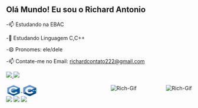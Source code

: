 ## Olá Mundo! Eu sou o Richard Antonio

-📫 Estudando na EBAC 

-🌱 Estudando Linguagem C,C++

-😄 Pronomes: ele/dele

-📫 Contate-me no Email: richardcontato222@gmail.com


<div>
   <a href="https://github.com/richardsantos">
     
   <img height="180em" src="https://github-readme-stats.vercel.app/api?username=RichardSantoss&show_icons=true&theme=dracula&include_all_commits=true&count_private=true"/>
   
   <img height="180em" src="https://github-readme-stats.vercel.app/api/top-langs/?username=RichardSantoss&layout=compact&langs_count=16&theme=dracula"/>
   
</div>
     
<div style="display: inline_block"><br>
  <img align="center" alt="rafa-C" height="30" width="40" src="https://raw.githubusercontent.com/devicons/devicon/master/icons/c/c-original.svg">
  
  <img align="center" alt="rafa-Cplusplus" height="30" width="40" src="https://raw.githubusercontent.com/devicons/devicon/master/icons/cplusplus/cplusplus-original.svg">
  
  <img align="right" alt="Rich-Gif" src="https://cdn.discordapp.com/attachments/1013905779205623869/1228454041374425259/ezgif-3-8b57fe6344.gif"> 
  
   <img align="right" alt="Rich-Gif" height="150" width="150" src= "https://cdn.discordapp.com/attachments/1013905779205623869/1228454041374425259/ezgif-3-8b57fe6344.gif?ex=662c19fb&is=6619a4fb&hm=8fd68cb02394dc12d03824f6a100f8b8046ff0521f89b52230c204ac57f61887&">
   
</div>   




<div>
  <a href="https://instagram.com/richie_sants19" target="_blank"><img src="https://img.shields.io/badge/-Instagram-%23E4405F?style=for-the-badge&logo=instagram&logoColor=white" target="_blank"></a>
  <a href = "mailto:richardcontato222@gmail.com"><img src="https://img.shields.io/badge/-Gmail-%23333?style=for-the-badge&logo=gmail&logoColor=white" target="_blank"></a>  
  <a href="https://www.linkedin.com/in/richardasantos/-45875016a" target="_blank"><img src="https://img.shields.io/badge/-LinkedIn-%230077B5?style=for-the-badge&logo=linkedin&logoColor=white" target="_blank"></a>  
</div>
  
